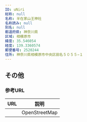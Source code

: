 ```yaml
---
ID: uNiri
総称: null
名称: 半在家山王神社
名称読み: null
別名: null
都道府県: 神奈川県
区域: 相模原市
緯度: 35.546054
経度: 139.3360574
郵便番号: 2520244
住所: 神奈川県相模原市中央区田名５０５５−１
---
```


## その他

### 参考URL

| URL | 説明          |
| --- | ------------- |
|     | OpenStreetMap |
